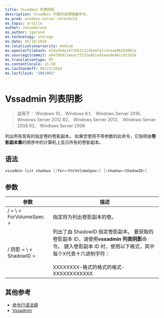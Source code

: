 ```yaml
---
title: Vssadmin 列表阴影
description: Vssadmin 列表的说明隐藏命令。
ms.prod: windows-server-threshold
ms.topic: article
author: JasonGerend
ms.author: jgerend
ms.technology: storage
ms.date: 05/18/2018
ms.localizationpriority: medium
ms.openlocfilehash: 07da36da1473563c3236a4fafc3ceae06259981a
ms.sourcegitcommit: e0479b0114eac7f232e8b1e45eeede96ccd72b26
ms.translationtype: MT
ms.contentlocale: zh-CN
ms.lasthandoff: 06/22/2018
ms.locfileid: "2081963"
---
```

# <a name="vssadmin-list-shadows"></a>Vssadmin 列表阴影

>适用于： Windows 10、 Windows 8.1、 Windows Server 2016、 Windows Server 2012 R2、 Windows Server 2012、 Windows Server 2008 R2、 Windows Server 2008

列出所有现有的指定卷的卷影副本。 如果您使用不带参数的此命令，它指明由**卷影副本集**的顺序中的计算机上显示所有的卷影副本。

## <a name="syntax"></a>语法

```PowerShell
vssadmin list shadows [/for=<ForVolumeSpec>] [/shadow=<ShadowID>]
```

## <a name="parameters"></a>参数

|参数|描述|
|---|---|
|/ = \ < ForVolumeSpec >|指定将为列出卷影副本的卷。|
|/ 阴影 = \ < ShadowID >|列出了由 ShadowID 指定卷影副本。 要获取的卷影副本 ID，请使用**vssadmin 列表阴影**命令。 键入卷影副本 ID 时，使用以下格式，其中每个*X*代表十六进制字符：<br><br>XXXXXXXX-格式的格式的格式-XXXXXXXXXXXX|

## <a name="additional-references"></a>其他参考

* [命令行语法键](https://docs.microsoft.com/previous-versions/windows/it-pro/windows-server-2012-r2-and-2012/cc771080(v%3dws.11))
* [Vssadmin](vssadmin.md)